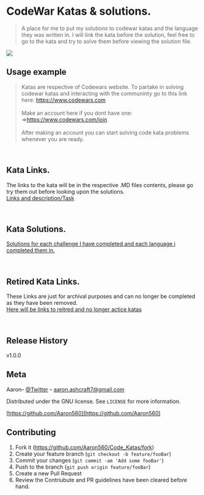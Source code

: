 # CodeWar Katas & solutions.
> A place for me to put my solutions to codewar katas and the language they was written in.
> I will link the kata before the solution, feel free to go to the kata and try to solve them before viewing the solution file.

![](header.png)

## Usage example
> Katas are respective of Codewars website. To partake in solving codewar katas and interacting with the communinty go to this link here: https://www.codewars.com 
> <br> <br>
> Make an account here if you dont have one: =>https://www.codewars.com/join
> <br> <br>
> After making an account you can start solving code kata problems whenever you are ready.

<br/>

## Kata Links.
The links to the kata will be in the respective .MD files contents,  please go try them out before looking upon the solutions. <br/>
[Links and description/Task](https://github.com/Aaron560/Code_Katas/tree/master/Katas)

<br/>

## Kata Solutions.
[Solutions for each challenge I have completed and each language i completed them in.](https://github.com/Aaron560/Code_Katas/tree/master/Solutions)

<br/>

## Retired Kata Links.
These Links are just for archival purposes and can no longer be completed as they have been removed. <br/>
[Here will be links to reitred and no longer actice katas](https://github.com/Aaron560/Code_Katas/tree/master/Retired-Katas)

<br/>

## Release History
v1.0.0

## Meta

Aaron– [@Twitter](https://twitter.com/Blinker11696) – aaron.ashcraft7@gmail.com

Distributed under the GNU license. See ``LICENSE`` for more information.

[https://github.com/Aaron560](https://github.com/Aaron560)

## Contributing

1. Fork it (<https://github.com/Aaron560/Code_Katas/fork>)
2. Create your feature branch (`git checkout -b feature/fooBar`)
3. Commit your changes (`git commit -am 'Add some fooBar'`)
4. Push to the branch (`git push origin feature/fooBar`)
5. Create a new Pull Request
6. Review the Contriubute and PR guidelines have been cleared before hand.
